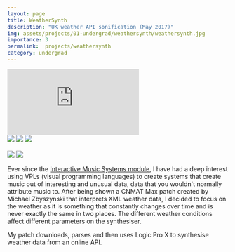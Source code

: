 ```yaml
---
layout: page
title: WeatherSynth
description: "UK weather API sonification (May 2017)"
img: assets/projects/01-undergrad/weathersynth/weathersynth.jpg
importance: 3
permalink:  projects/weathersynth
category: undergrad
---
```



<div class="row">
    <div class="col-sm mt-3 mt-md-0">
        <div class ="embed-responsive embed-responsive-16by9"><iframe src="https://player.vimeo.com/video/419623542?title=0&amp;byline=0&amp;portrait=0&amp;color=ffffff" frameborder="0" webkitallowfullscreen mozallowfullscreen allowfullscreen></iframe></div>
    </div>
</div>
<div class="caption">
    <a href="https://www.apple.com/macos"><img src="https://img.shields.io/badge/Platform-Mac-yellow?style=flat-square&logo=apple&logoColor=white"></a>
    <a href="https://cycling74.com/products/max"><img src="https://img.shields.io/badge/Environment-Max-orange?style=flat-square&logo=max&logoColor=white"></a>
    <a href="https://github.com/sambilbow/weathersynth/"><img src="https://img.shields.io/badge/Code-GitHub-blue?style=flat-square&logo=github&logoColor=white"></a>
    <br>
    <br>
    <a href="https://www.sussex.ac.uk/study/modules/undergraduate/2020/W3082-digital-music-cultures"><img src="https://img.shields.io/badge/Module-Digital Music Cultures-red?style=flat-square&logo=todoist&logoColor=white"></a>
    <a href="../assets/projects/01-undergrad/weathersynth/journal.pdf"><img src="https://img.shields.io/badge/Coursework-Journal-green?style=flat-square&logo=readthedocs&logoColor=white"></a>
</div>

Ever since the [Interactive Music Systems module](https://sambilbow.com/projects/gloveduino), I have had a deep interest using VPLs (visual programming languages) to create systems that create music out of interesting and unusual data, data that you wouldn't normally attribute music to. After being shown a CNMAT Max patch created by Michael Zbyszynski that interprets XML weather data, I decided to focus on the weather as it is something that constantly changes over time and is never exactly the same in two places. The different weather conditions affect different parameters on the synthesiser.

My patch downloads, parses and then uses Logic Pro X to synthesise weather data from an online API.